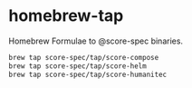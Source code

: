 # homebrew-tap
Homebrew Formulae to @score-spec binaries.

```sh
brew tap score-spec/tap/score-compose
brew tap score-spec/tap/score-helm
brew tap score-spec/tap/score-humanitec
```

